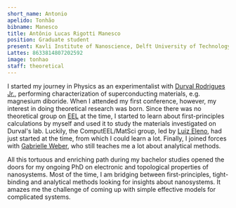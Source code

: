 ```yaml
---
short_name: Antonio
apelido: Tonhão
bibname: Manesco
title: Antônio Lucas Rigotti Manesco
position: Graduate student
present: Kavli Institute of Nanoscience, Delft University of Technology
Lattes: 8633814807202592
image: tonhao
staff: theoretical
---
```


I started my journey in Physics as an experimentalist with
[Durval Rodrigues Jr.](http://www.demar.eel.usp.br/docentes/durval-rodrigues-junior.html),
performing characterization of superconducting materials, e.g. magnesium diboride. 
When I attended my first conference, however, my interest in doing theoretical research was born.
Since there was no theoretical group on [EEL](http://www.demar.eel.usp.br/) at 
the time, I started to learn about first-principles calculations by myself and
used it to study the materials investigated on Durval's lab. Luckily, the
ComputEEL/MatSci group, led by [Luiz Eleno]({{site.baseurl}}/team/01-luizeleno.html),
had just started at the time, from which I could learn a lot. Finally, I joined
forces with [Gabrielle Weber]({{site.baseurl}}/team/WeberGabrielle.html),
who still teaches me a lot about analytical methods.

All this tortuous and enriching path during my bachelor studies opened the doors
for my ongoing PhD on electronic and topological properties of nanosystems.
Most of the time, I am bridging between first-principles, tight-binding and analytical
methods looking for insights about nanosystems. It amazes me the challenge of 
coming up with simple effective models for complicated systems.
